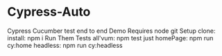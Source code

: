 # Cypress-Auto
Cypress Cucumber test end to end Demo
Requires
node
git
Setup
clone: 
install: npm i
Run Them Tests
all'vum: npm test
just homePage: npm run cy:home
headless: npm run cy:headless
